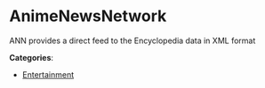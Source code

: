 # AnimeNewsNetwork


ANN provides a direct feed to the Encyclopedia data in XML format



**Categories**:

- [Entertainment](https://github.com/apis-list/apis-list#entertainment)



